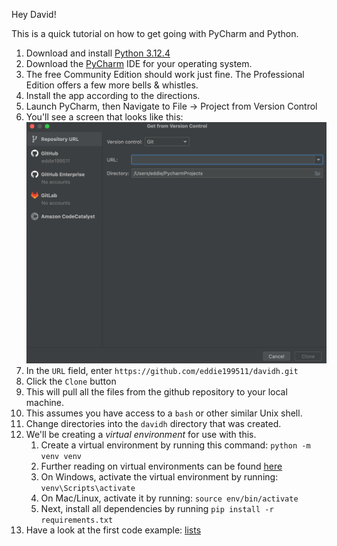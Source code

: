 Hey David!

This is a quick tutorial on how to get going with PyCharm and Python.

1. Download and install [Python 3.12.4](https://www.python.org/downloads/release/python-3124/)
2. Download the [PyCharm](https://www.jetbrains.com/pycharm/) IDE for your operating system.
3. The free Community Edition should work just fine. The Professional Edition offers a few more bells & whistles.
4. Install the app according to the directions.
5. Launch PyCharm, then Navigate to File -> Project from Version Control
6. You'll see a screen that looks like this: ![alt](images/repository.png)
7. In the `URL` field, enter `https://github.com/eddie199511/davidh.git`
8. Click the `Clone` button
9. This will pull all the files from the github repository to your local machine.
10. This assumes you have access to a `bash` or other similar Unix shell.
11. Change directories into the `davidh` directory that was created.
12. We'll be creating a *virtual environment* for use with this.   
    1. Create a virtual environment by running this command: `python -m venv venv`  
    2. Further reading on virtual environments can be found [here](https://docs.python.org/3/tutorial/venv.html)
    3. On Windows, activate the virtual environment by running: `venv\Scripts\activate`
    4. On Mac/Linux, activate it by running: `source env/bin/activate`
    5. Next, install all dependencies by running `pip install -r requirements.txt`
13. Have a look at the first code example: [lists](lists.md)